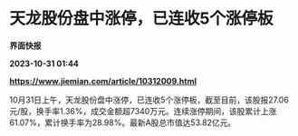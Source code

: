 # 天龙股份盘中涨停，已连收5个涨停板
**界面快报**

**2023-10-31 01:44**

**https://www.jiemian.com/article/10312009.html**

10月31日上午，天龙股份盘中涨停，已连收5个涨停板，截至目前，该股报27.06元/股，换手率1.36%，成交金额超7340万元。连续涨停期间，该股累计上涨61.07%，累计换手率为28.98%。最新A股总市值达53.82亿元。